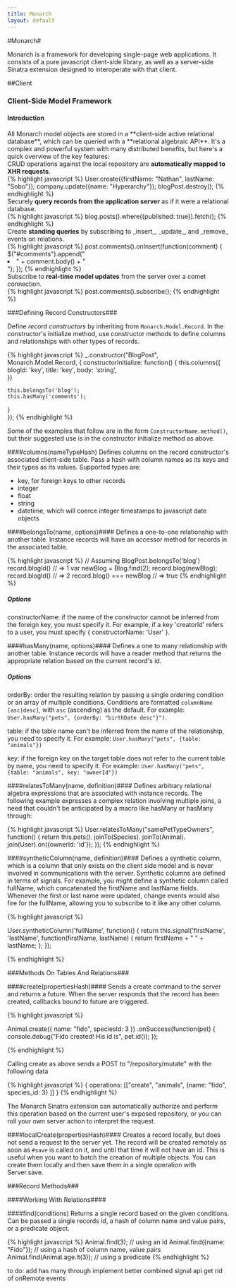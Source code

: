 ```yaml
---
title: Monarch
layout: default
---
```


#Monarch#

Monarch is a framework for developing single-page web applications. It consists of a pure javascript client-side library, as well as a server-side Sinatra extension designed to interoperate with that client.

##Client

<h3 id="client-model">Client-Side Model Framework</h3>

<h4 id="client-model-introduction">Introduction</h4>
All Monarch model objects are stored in a **client-side active relational database**, which can be queried with a **relational algebraic API**. It's a complex and powerful system with many distributed benefits, but here's a quick overview of the key features:

<div class="captionedCode">
  <div class="caption">
    CRUD operations against the local repository are <strong>automatically mapped to XHR requests</strong>.
  </div>
{% highlight javascript %}
User.create({firstName: "Nathan", lastName: "Sobo"});
company.update({name: "Hyperarchy"});
blogPost.destroy();
{% endhighlight %}
</div>

<div class="captionedCode">
  <div class="caption">
    Securely <strong>query records from the application server</strong> as if it were a relational database.
  </div>
{% highlight javascript %}
blog.posts().where({published: true}).fetch();
{% endhighlight %}
</div>


<div class="captionedCode">
  <div class="caption">
    Create <strong>standing queries</strong> by subscribing to _insert_, _update_, and _remove_ events on relations.
  </div>
{% highlight javascript %}
post.comments().onInsert(function(comment) {
  $("#comments").append("<li>" + comment.body() + "</li>");
});
{% endhighlight %}
</div>

<div class="captionedCode">
  <div class="caption">
    Subscribe to <strong>real-time model updates</strong> from the server over a comet connection.
  </div>
{% highlight javascript %}
post.comments().subscribe();
{% endhighlight %}
</div>

###Defining Record Constructors###

Define _record constructors_ by inheriting from `Monarch.Model.Record`. In the constructor's initialize method, use constructor methods to define columns and relationships with other types of records.


{% highlight javascript %}
_.constructor("BlogPost", Monarch.Model.Record, {
  constructorInitialize: function() {
    this.columns({
      blogId: 'key',
      title: 'key',
      body: 'string',      
    })
    
    this.belongsTo('blog');
    this.hasMany('comments');
  }  
});
{% endhighlight %}


Some of the examples that follow are in the form `ConstructorName.method()`, but their suggested use is in the constructor initialize method as above.

####columns(nameTypeHash)
Defines columns on the record constructor's associated client-side table. Pass a hash with column names as its keys and their types as its values. Supported types are:

* key, for foreign keys to other records
* integer
* float
* string
* datetime, which will coerce integer timestamps to javascript date objects

####belongsTo(name, options)####
Defines a one-to-one relationship with another table. Instance records will have an accessor method for records in the associated table.


{% highlight javascript %}
// Assuming BlogPost.belongsTo('blog')
record.blogId() // => 1
var newBlog = Blog.find(2);
record.blog(newBlog);
record.blogId() // => 2
record.blog() === newBlog // => true
{% endhighlight %}

##### Options #####
constructorName: if the name of the constructor cannot be inferred from the foreign key, you must specify it. For example, if a key 'creatorId' refers to a user, you must specify { constructorName: 'User' }.

####hasMany(name, options)####
Defines a one to many relationship with another table. Instance records will have a reader method that returns the appropriate relation based on the current record's id.

##### Options #####
orderBy: order the resulting relation by passing a single ordering condition or an array of multiple conditions. Conditions are formatted `columnName [asc|desc]`, with `asc` (ascending) as the default. For example: `User.hasMany("pets", {orderBy: "birthDate desc"}")`.

table: if the table name can't be inferred from the name of the relationship, you need to specify it. For example: `User.hasMany("pets", {table: "animals"})`

key: if the foreign key on the target table does not refer to the current table by name, you need to specify it. For example: `User.hasMany("pets", {table: "animals", key: "ownerId"})`

####relatesToMany(name, definition)####
Defines arbitrary relational algebra expressions that are associated with instance records. The following example expresses a complex relation involving multiple joins, a need that couldn't be anticipated by a macro like hasMany or hasMany through:


{% highlight javascript %}
User.relatesToMany("samePetTypeOwners", function() {
  return this.pets().
    joinTo(Species).
    joinTo(Animal).
    join(User).on({ownerId: 'id'});
});
{% endhighlight %}

####syntheticColumn(name, definition)####
Defines a synthetic column, which is a column that only exists on the client side model and is never involved in communications with the server. Synthetic columns are defined in terms of signals. For example, you might define a synthetic column called fullName, which concatenated the firstName and lastName fields. Whenever the first or last name were updated, change events would also fire for the fullName, allowing you to subscribe to it like any other column.


{% highlight javascript %}

User.syntheticColumn('fullName', function() {
  return this.signal('firstName', 'lastName', function(firstName, lastName) {
    return firstName + " " + lastName;
  };
});

{% endhighlight %}

###Methods On Tables And Relations###

####create(propertiesHash)####
Sends a create command to the server and returns a future. When the server responds that the record has been created, callbacks bound to future are triggered.


{% highlight javascript %}

Animal.create({ name: "fido", speciesId: 3 })
  .onSuccess(function(pet) {
    console.debug("Fido created! His id is", pet.id());
  });

{% endhighlight %}

Calling create as above sends a POST to "/repository/mutate" with the following data

{% highlight javascript %}
{ operations: [["create", "animals", {name: "fido", species_id: 3} ]]  }
{% endhighlight %}

The Monarch Sinatra extension can automatically authorize and perform this operation based on the current user's exposed repository, or you can roll your own server action to interpret the request.

####localCreate(propertiesHash)####
Creates a record locally, but does not send a request to the server yet. The record will be created remotely as soon as `#save` is called on it, and until that time it will not have an id. This is useful when you want to batch the creation of multiple objects. You can create them locally and then save them in a single operation with Server.save.

###Record Methods###

####Working With Relations####

####find(conditions)
Returns a single record based on the given conditions. Can be passed a single records id, a hash of column name and value pairs, or a predicate object.


{% highlight javascript %}
Animal.find(3); // using an id
Animal.find({name: "Fido"}); // using a hash of column name, value pairs
Animal.find(Animal.age.lt(3)); // using a predicate
{% endhighlight %}



to do:
add has many through
implement better combined signal api
get rid of onRemote events